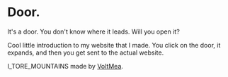 # Door.
It's a door. You don't know where it leads. Will you open it?

Cool little introduction to my website that I made. You click on the door, it expands, and then you get sent to the actual website.

I_TORE_MOUNTAINS made by [VoltMea](https://www.youtube.com/channel/UC-oCHPAnlKrZuI6fQVdUn9w).
